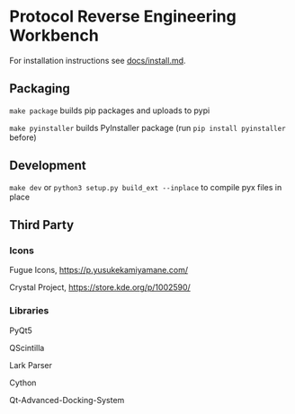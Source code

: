 # Protocol Reverse Engineering Workbench

For installation instructions see [docs/install.md](https://luelista.github.io/pre_workbench/install).


## Packaging

`make package` builds pip packages and uploads to pypi

`make pyinstaller` builds PyInstaller package (run `pip install pyinstaller` before)

## Development

`make dev` or `python3 setup.py build_ext --inplace` to compile pyx files in place



## Third Party

### Icons

Fugue Icons, https://p.yusukekamiyamane.com/

Crystal Project, https://store.kde.org/p/1002590/

### Libraries

PyQt5

QScintilla

Lark Parser

Cython

Qt-Advanced-Docking-System

